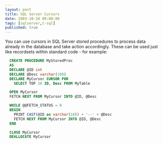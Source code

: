 ```yaml
---
layout: post
title: SQL Server Cursors
date: 2003-10-28 00:00:00
tags: [sqlserver,t-sql]
published: true
---
```


You can use cursors in SQL Server stored procedures to process data already in the database and take action accordingly. These can be used just like recordsets within standard code - for example:

```sql
  CREATE PROCEDURE MyStoredProc
  AS
  DECLARE @ID int
  DECLARE @Desc varchar(100)
  DECLARE MyCursor CURSOR FOR 
    SELECT TOP 10 ID, Desc FROM MyTable

  OPEN MyCursor
  FETCH NEXT FROM MyCursor INTO @ID, @Desc

  WHILE @@FETCH_STATUS = 0
  BEGIN
    PRINT CAST(@ID as varchar(10)) + '--' + @Desc
    FETCH NEXT FROM MyCursor INTO @ID, @Desc
  END

  CLOSE MyCursor
  DEALLOCATE MyCursor
```